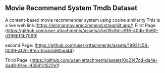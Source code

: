 ## Movie Recommend System Tmdb Dataset


A content-based movie recommender system using cosine similarity
This is a live web link:(https://emmarmovierecommend.streamlit.app/)
First Page:
(https://github.com/user-attachments/assets/c5e09c8d-c916-40db-8e60-d396b13b7099)

second  Page:
(https://github.com/user-attachments/assets/19931c58-0039-4f2e-9fea-0cdc5560ad44)

Third Page:
(https://github.com/user-attachments/assets/0c2147cd-da4e-4a48-91ed-9356fc1522e1)
